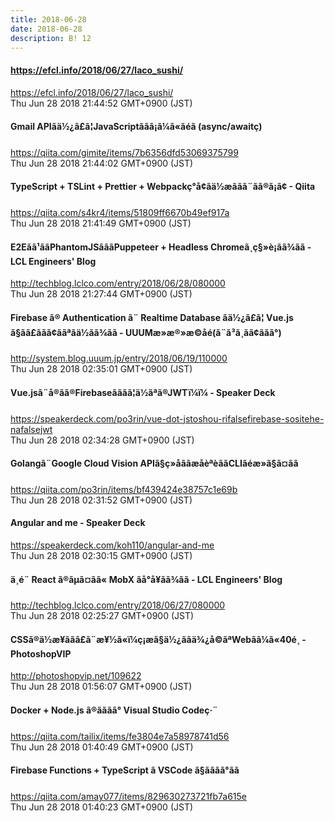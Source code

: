 ```yaml
---
title: 2018-06-28
date: 2018-06-28
description: B! 12
---
```


#### https://efcl.info/2018/06/27/laco_sushi/
https://efcl.info/2018/06/27/laco_sushi/<br>
Thu Jun 28 2018 21:44:52 GMT+0900 (JST)<br>


#### Gmail APIãä½¿ã£ã¦JavaScriptããã¡ã¼ã«ãéã (async/awaitç)
https://qiita.com/gimite/items/7b6356dfd53069375799<br>
Thu Jun 28 2018 21:44:02 GMT+0900 (JST)<br>


#### TypeScript + TSLint + Prettier + Webpackç°å¢ãä½æããã¨ãã®ã¡ã¢ - Qiita
https://qiita.com/s4kr4/items/51809ff6670b49ef917a<br>
Thu Jun 28 2018 21:41:49 GMT+0900 (JST)<br>


#### E2Eãã¹ããPhantomJSãããPuppeteer + Headless Chromeã¸ç§»è¡ãã¾ãã - LCL Engineers' Blog
http://techblog.lclco.com/entry/2018/06/28/080000<br>
Thu Jun 28 2018 21:27:44 GMT+0900 (JST)<br>


#### Firebase ã® Authentication ã¨ Realtime Database ãä½¿ã£ã¦ Vue.js ã§ãã£ããã¢ããªãä½ãã¾ãã - UUUMæ»æ®»æ©åé(ã¨ã³ã¸ãã¢ãã­ã°)
http://system.blog.uuum.jp/entry/2018/06/19/110000<br>
Thu Jun 28 2018 02:35:01 GMT+0900 (JST)<br>


#### Vue.jsã¨å®ãã®Firebaseãããã¦ä½ãªã®JWTï¼ï¼ - Speaker Deck
https://speakerdeck.com/po3rin/vue-dot-jstoshou-rifalsefirebase-sositehe-nafalsejwt<br>
Thu Jun 28 2018 02:34:28 GMT+0900 (JST)<br>


#### Golangã¨Google Cloud Vision APIã§ç»åããæå­èªè­ããCLIãéæ»ã§ã¤ãã
https://qiita.com/po3rin/items/bf439424e38757c1e69b<br>
Thu Jun 28 2018 02:31:52 GMT+0900 (JST)<br>


#### Angular and me - Speaker Deck
https://speakerdeck.com/koh110/angular-and-me<br>
Thu Jun 28 2018 02:30:15 GMT+0900 (JST)<br>


#### ä¸é¨ React ã®ãµã¤ãã« MobX ãå°å¥ãã¾ãã - LCL Engineers' Blog
http://techblog.lclco.com/entry/2018/06/27/080000<br>
Thu Jun 28 2018 02:25:27 GMT+0900 (JST)<br>


#### CSSã®ä½æ¥­ããã£ã¨æ¥½ã«ï¼ç¡æã§ä½¿ããä¾¿å©ãªWebãã¼ã«40é¸ - PhotoshopVIP
http://photoshopvip.net/109622<br>
Thu Jun 28 2018 01:56:07 GMT+0900 (JST)<br>


#### Docker + Node.js ã®ãããã° Visual Studio Codeç·¨
https://qiita.com/tailix/items/fe3804e7a58978741d56<br>
Thu Jun 28 2018 01:40:49 GMT+0900 (JST)<br>


#### Firebase Functions + TypeScript ã VSCode ã§ãããã°ãã
https://qiita.com/amay077/items/829630273721fb7a615e<br>
Thu Jun 28 2018 01:40:23 GMT+0900 (JST)<br>


